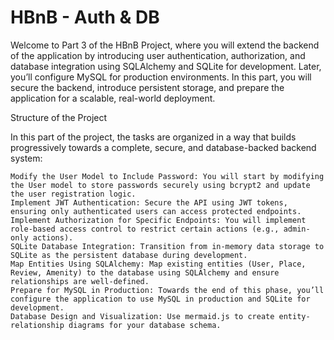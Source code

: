 # HBnB - Auth & DB


Welcome to Part 3 of the HBnB Project, where you will extend the backend of the application by introducing user authentication, authorization, and database integration using SQLAlchemy and SQLite for development. Later, you’ll configure MySQL for production environments. In this part, you will secure the backend, introduce persistent storage, and prepare the application for a scalable, real-world deployment.

Structure of the Project

In this part of the project, the tasks are organized in a way that builds progressively towards a complete, secure, and database-backed backend system:

    Modify the User Model to Include Password: You will start by modifying the User model to store passwords securely using bcrypt2 and update the user registration logic.
    Implement JWT Authentication: Secure the API using JWT tokens, ensuring only authenticated users can access protected endpoints.
    Implement Authorization for Specific Endpoints: You will implement role-based access control to restrict certain actions (e.g., admin-only actions).
    SQLite Database Integration: Transition from in-memory data storage to SQLite as the persistent database during development.
    Map Entities Using SQLAlchemy: Map existing entities (User, Place, Review, Amenity) to the database using SQLAlchemy and ensure relationships are well-defined.
    Prepare for MySQL in Production: Towards the end of this phase, you’ll configure the application to use MySQL in production and SQLite for development.
    Database Design and Visualization: Use mermaid.js to create entity-relationship diagrams for your database schema.
